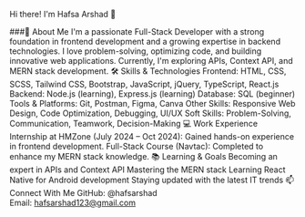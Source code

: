 Hi there! I'm Hafsa Arshad 👋

###🚀 About Me
I'm a passionate Full-Stack Developer with a strong foundation in frontend development and a growing expertise in backend technologies.
I love problem-solving, optimizing code, and building innovative web applications. Currently, I'm exploring APIs, Context API, and MERN stack development.
🛠 Skills & Technologies
Frontend: HTML, CSS, SCSS, Tailwind CSS, Bootstrap, JavaScript, jQuery, TypeScript, React.js
Backend: Node.js (learning), Express.js (learning)
Database: SQL (beginner)
Tools & Platforms: Git, Postman, Figma, Canva
Other Skills: Responsive Web Design, Code Optimization, Debugging, UI/UX
Soft Skills: Problem-Solving, Communication, Teamwork, Decision-Making
💻 Work Experience
Internship at HMZone (July 2024 – Oct 2024): Gained hands-on experience in frontend development.
Full-Stack Course (Navtac): Completed to enhance my MERN stack knowledge.
📚 Learning & Goals
Becoming an expert in APIs and Context API
Mastering the MERN stack
Learning React Native for Android development
Staying updated with the latest IT trends
📫 Connect With Me
GitHub: @hafsarshad  
Email: hafsarshad123@gmail.com



